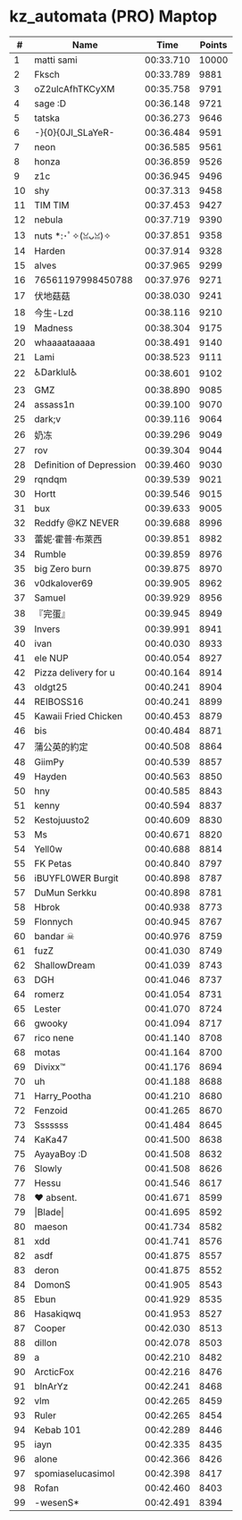 # kz_automata (PRO) Maptop

|  # | Name | Time | Points |
|-------------- | -------------- | -------------- | -------------- | 
| 1 | matti sami | 00:33.710 | 10000 | 
| 2 | Fksch | 00:33.789 | 9881 | 
| 3 | oZ2ulcAfhTKCyXM | 00:35.758 | 9791 | 
| 4 | sage :D | 00:36.148 | 9721 | 
| 5 | tatska | 00:36.273 | 9646 | 
| 6 | -}{0}{0JI_SLaYeR- | 00:36.484 | 9591 | 
| 7 | neon | 00:36.585 | 9561 | 
| 8 | honza | 00:36.859 | 9526 | 
| 9 | z1c | 00:36.945 | 9496 | 
| 10 | shy | 00:37.313 | 9458 | 
| 11 | TIM TIM | 00:37.453 | 9427 | 
| 12 | nebula | 00:37.719 | 9390 | 
| 13 | nuts *:･ﾟ✧(ꈍᴗꈍ)✧ | 00:37.851 | 9358 | 
| 14 | Harden | 00:37.914 | 9328 | 
| 15 | alves | 00:37.965 | 9299 | 
| 16 | 76561197998450788 | 00:37.976 | 9271 | 
| 17 | 伏地菇菇 | 00:38.030 | 9241 | 
| 18 | 今生-Lzd | 00:38.116 | 9210 | 
| 19 | Madness | 00:38.304 | 9175 | 
| 20 | whaaaataaaaa | 00:38.491 | 9140 | 
| 21 | Lami | 00:38.523 | 9111 | 
| 22 | ♿Darklul♿ | 00:38.601 | 9102 | 
| 23 | GMZ | 00:38.890 | 9085 | 
| 24 | assass1n | 00:39.100 | 9070 | 
| 25 | dark;v | 00:39.116 | 9064 | 
| 26 | 奶冻 | 00:39.296 | 9049 | 
| 27 | rov | 00:39.304 | 9044 | 
| 28 | Definition of Depression | 00:39.460 | 9030 | 
| 29 | rqndqm | 00:39.539 | 9021 | 
| 30 | Hortt | 00:39.546 | 9015 | 
| 31 | bux | 00:39.633 | 9005 | 
| 32 | Reddfy @KZ NEVER | 00:39.688 | 8996 | 
| 33 | 蕾妮·霍普·布萊西 | 00:39.851 | 8982 | 
| 34 | Rumble | 00:39.859 | 8976 | 
| 35 | big Zero burn | 00:39.875 | 8970 | 
| 36 | v0dkalover69 | 00:39.905 | 8962 | 
| 37 | Samuel | 00:39.929 | 8956 | 
| 38 | 『完蛋』 | 00:39.945 | 8949 | 
| 39 | Invers | 00:39.991 | 8941 | 
| 40 | ivan | 00:40.030 | 8933 | 
| 41 | ele NUP | 00:40.054 | 8927 | 
| 42 | Pizza delivery for u | 00:40.164 | 8914 | 
| 43 | oldgt25 | 00:40.241 | 8904 | 
| 44 | REIBOSS16 | 00:40.241 | 8899 | 
| 45 | Kawaii Fried Chicken | 00:40.453 | 8879 | 
| 46 | bis | 00:40.484 | 8871 | 
| 47 | 蒲公英的約定 | 00:40.508 | 8864 | 
| 48 | GiimPy | 00:40.539 | 8857 | 
| 49 | Hayden | 00:40.563 | 8850 | 
| 50 | hny | 00:40.585 | 8843 | 
| 51 | kenny | 00:40.594 | 8837 | 
| 52 | Kestojuusto2 | 00:40.609 | 8830 | 
| 53 | Ms | 00:40.671 | 8820 | 
| 54 | Yell0w | 00:40.688 | 8814 | 
| 55 | FK Petas | 00:40.840 | 8797 | 
| 56 | iBUYFL0WER Burgit | 00:40.898 | 8787 | 
| 57 | DuMun Serkku | 00:40.898 | 8781 | 
| 58 | Hbrok | 00:40.938 | 8773 | 
| 59 | Flonnych | 00:40.945 | 8767 | 
| 60 | bandar ☠ | 00:40.976 | 8759 | 
| 61 | fuzZ | 00:41.030 | 8749 | 
| 62 | ShallowDream | 00:41.039 | 8743 | 
| 63 | DGH | 00:41.046 | 8737 | 
| 64 | romerz | 00:41.054 | 8731 | 
| 65 | Lester | 00:41.070 | 8724 | 
| 66 | gwooky | 00:41.094 | 8717 | 
| 67 | rico nene | 00:41.140 | 8708 | 
| 68 | motas | 00:41.164 | 8700 | 
| 69 | Divixx™ | 00:41.176 | 8694 | 
| 70 | uh | 00:41.188 | 8688 | 
| 71 | Harry_Pootha | 00:41.210 | 8680 | 
| 72 | Fenzoid | 00:41.265 | 8670 | 
| 73 | Sssssss | 00:41.484 | 8645 | 
| 74 | KaKa47 | 00:41.500 | 8638 | 
| 75 | AyayaBoy :D | 00:41.508 | 8632 | 
| 76 | Slowly | 00:41.508 | 8626 | 
| 77 | Hessu | 00:41.546 | 8617 | 
| 78 | ♥ absent. | 00:41.671 | 8599 | 
| 79 | \|Blade\| | 00:41.695 | 8592 | 
| 80 | maeson | 00:41.734 | 8582 | 
| 81 | xdd | 00:41.741 | 8576 | 
| 82 | asdf | 00:41.875 | 8557 | 
| 83 | deron | 00:41.875 | 8552 | 
| 84 | DomonS | 00:41.905 | 8543 | 
| 85 | Ebun | 00:41.929 | 8535 | 
| 86 | Hasakiqwq | 00:41.953 | 8527 | 
| 87 | Cooper | 00:42.030 | 8513 | 
| 88 | dillon | 00:42.078 | 8503 | 
| 89 | a | 00:42.210 | 8482 | 
| 90 | ArcticFox | 00:42.216 | 8476 | 
| 91 | bInArYz | 00:42.241 | 8468 | 
| 92 | vlm | 00:42.265 | 8459 | 
| 93 | Ruler | 00:42.265 | 8454 | 
| 94 | Kebab 101 | 00:42.289 | 8446 | 
| 95 | iayn | 00:42.335 | 8435 | 
| 96 | alone | 00:42.366 | 8426 | 
| 97 | spomiaselucasimol | 00:42.398 | 8417 | 
| 98 | Rofan | 00:42.460 | 8403 | 
| 99 | -wesenS* | 00:42.491 | 8394 | 

